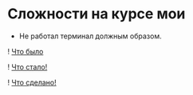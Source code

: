 # Сложности на курсе мои #

* Не работал терминал должным образом.

! [Что было](photo_2023-03-04_13-12-42.jpg)

! [Что стало!](photo_2023-03-18_20-59-14.jpg)

! [Что сделано!](photo_2023-03-18_21-00-34.jpg)

